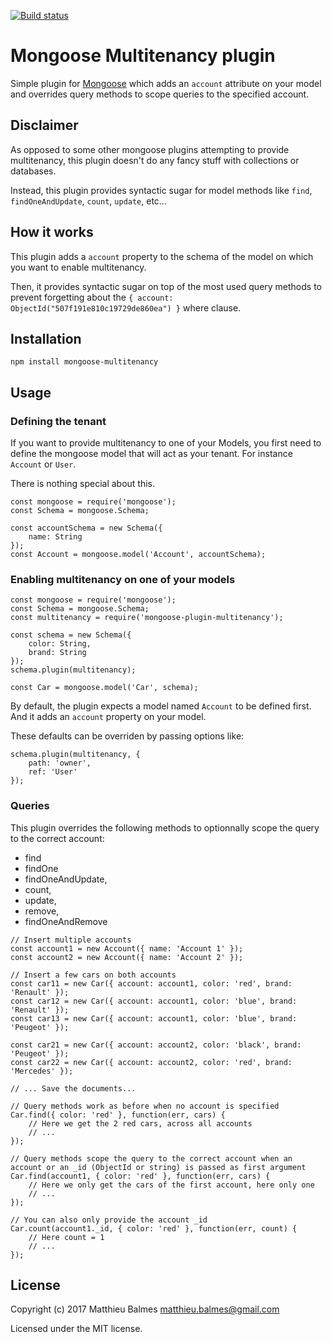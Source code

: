 [![Build status](https://travis-ci.org/paztek/mongoose-multitenancy.svg?branch=master)](https://travis-ci.org/paztek/mongoose-multitenancy.svg?branch=master)

# Mongoose Multitenancy plugin

Simple plugin for [Mongoose](https://github.com/LearnBoost/mongoose) which adds an `account` attribute on your model
and overrides query methods to scope queries to the specified account.

## Disclaimer

As opposed to some other mongoose plugins attempting to provide multitenancy,
this plugin doesn't do any fancy stuff with collections or databases.

Instead, this plugin provides syntactic sugar for model methods like `find`, `findOneAndUpdate`, `count`, `update`, etc...

## How it works

This plugin adds a `account` property to the schema of the model on which you want to enable multitenancy.

Then, it provides syntactic sugar on top of the most used query methods to prevent forgetting about the `{ account: ObjectId("507f191e810c19729de860ea") }` where clause.

## Installation

`npm install mongoose-multitenancy`

## Usage

### Defining the tenant

If you want to provide multitenancy to one of your Models, you first need to define the mongoose model
that will act as your tenant. For instance `Account` or `User`.
 
There is nothing special about this.

```
const mongoose = require('mongoose');
const Schema = mongoose.Schema;

const accountSchema = new Schema({
    name: String
});
const Account = mongoose.model('Account', accountSchema);
```

### Enabling multitenancy on one of your models

```
const mongoose = require('mongoose');
const Schema = mongoose.Schema;
const multitenancy = require('mongoose-plugin-multitenancy');

const schema = new Schema({
    color: String,
    brand: String
});
schema.plugin(multitenancy);

const Car = mongoose.model('Car', schema);
```

By default, the plugin expects a model named `Account` to be defined first. And it adds an `account` property on your model.

These defaults can be overriden by passing options like:

```
schema.plugin(multitenancy, {
    path: 'owner',
    ref: 'User'
});
```

### Queries

This plugin overrides the following methods to optionnally scope the query to the correct account:

- find
- findOne
- findOneAndUpdate,
- count,
- update,
- remove,
- findOneAndRemove

```
// Insert multiple accounts
const account1 = new Account({ name: 'Account 1' });
const account2 = new Account({ name: 'Account 2' });

// Insert a few cars on both accounts
const car11 = new Car({ account: account1, color: 'red', brand: 'Renault' });
const car12 = new Car({ account: account1, color: 'blue', brand: 'Renault' });
const car13 = new Car({ account: account1, color: 'blue', brand: 'Peugeot' });

const car21 = new Car({ account: account2, color: 'black', brand: 'Peugeot' });
const car22 = new Car({ account: account2, color: 'red', brand: 'Mercedes' });

// ... Save the documents...

// Query methods work as before when no account is specified
Car.find({ color: 'red' }, function(err, cars) {
    // Here we get the 2 red cars, across all accounts
    // ...
});

// Query methods scope the query to the correct account when an account or an _id (ObjectId or string) is passed as first argument
Car.find(account1, { color: 'red' }, function(err, cars) {
    // Here we only get the cars of the first account, here only one
    // ...
});

// You can also only provide the account _id
Car.count(account1._id, { color: 'red' }, function(err, count) {
    // Here count = 1
    // ...
});
```

## License

Copyright (c) 2017 Matthieu Balmes <matthieu.balmes@gmail.com>

Licensed under the MIT license.